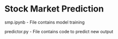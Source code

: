 # Stock Market Prediction

smp.ipynb - File contains model training

predictor.py - File contains code to predict new output
